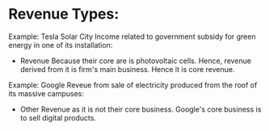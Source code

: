 # Revenue Types:
Example: Tesla Solar City
Income related to government subsidy for green energy in one of its installation: 
- Revenue Because their core are is photovoltaic cells. Hence, revenue derived from it is firm's main business. Hence it is core revenue. 

Example: Google
Reveue from sale of electricity produced from the roof of its massive campuses: 
- Other Revenue as it is not their core business. Google's core business is to sell digital products.
